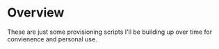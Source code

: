# Overview

These are just some provisioning scripts I'll be building up over time 
for convienence and personal use.
